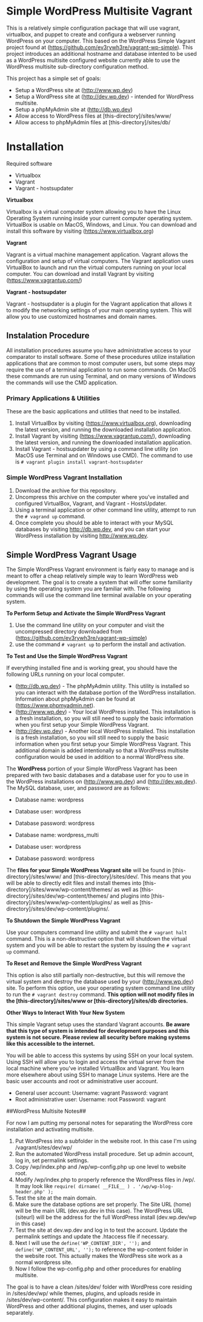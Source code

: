# Simple WordPress Multisite Vagrant

This is a relatively simple configuration package that will use vagrant, virtualbox, and puppet to create and configura a webserver running WordPress on your computer. This based on the WordPress Simple Vagrant project found at (https://github.com/ev3rywh3re/vagrant-wp-simple). This project introduces an additional hostname and database intented to be used as a WordPress multisite configured website currently able to use the WordPress multisite sub-directory configuration method.

This project has a simple set of goals:

* Setup a WordPress site at (http://www.wp.dev)
* Setup a WordPress site at (http://dev.wp.dev) - intended for WordPress multisite.
* Setup a phpMyAdmin site at (http://db.wp.dev)
* Allow access to WordPress files at [this-directory]/sites/www/
* Allow access to phpMyAdmin files at [this-directory]/sites/db/

# Installation

Required software

* Virtualbox
* Vagrant
* Vagrant - hostsupdater

**Virtualbox**

Virtualbox is a virtual computer system allowing you to have the Linux Operating System running inside your current computer operating system. VirtualBox is usable on MacOS, Windows, and Linux. You can download and install this software by visiting (https://www.virtualbox.org)

**Vagrant**

Vagrant is a virtual machine management application. Vagrant allows the configuration and setup of virtual computers. The Vagrant application uses VirtualBox to launch and run the virtual computers running on your local computer. You can download and install Vagrant by visiting (https://www.vagrantup.com/)

**Vagrant - hostsupdater**

Vagrant - hostsupdater is a plugin for the Vagrant application that allows it to modify the networking settings of your main operating system. This will allow you to use customized hostnames and domain names.

## Instalation Procedure

All installation procedures assume you have administrative access to your comparator to install software. Some of these procedures utilize installation applications that are common to most computer users, but some steps may require the use of a terminal application to run some commands. On MacOS these commands are run using Terminal, and on many versions of Windows the commands will use the CMD application.

### Primary Applications & Utilities

These are the basic applications and utilities that need to be installed.

1. Install VirtualBox by visiting (https://www.virtualbox.org), downloading the latest version, and running the downloaded installation application.
2. Install Vagrant by visiting (https://www.vagrantup.com/), downloading the latest version, and running the downloaded installation application.
3. Install Vagrant - hostsupdater by using a command line utility (on MacOS use Terminal and on Windows use CMD). The command to use is `# vagrant plugin install vagrant-hostsupdater`

### Simple WordPress Vagrant Installation

1. Download the archive for this repository.
2. Uncompress this archive on the computer where you've installed and configured VirtualBox, Vagrant, and Vagrant - HostsUpdater.
3. Using a terminal application or other command line utility, attempt to run the `# vagrand up` command.
4. Once complete you should be able to interact with your MySQL databases by visiting http://db.wp.dev, and you can start your WordPress installation by visiting http://www.wp.dev.

## Simple WordPress Vagrant Usage

The Simple WordPress Vagrant environment is fairly easy to manage and is meant to offer a cheap relatively simple way to learn WordPress web development. The goal is to create a system that will offer some familiarity by using the operating system you are familiar with. The following commands will use the command line terminal available on your operating system.

**To Perform Setup and Activate the Simple WordPress Vagrant**

1. Use the command line utility on your computer and visit the uncompressed directory downloaded from (https://github.com/ev3rywh3re/vagrant-wp-simple)
2. use the command `# vagrant up` to perform the install and activation.

**To Test and Use the Simple WordPress Vagrant**

If everything installed fine and is working great, you should have the following URLs running on your local computer.

* (http://db.wp.dev) - The phpMyAdmin utility. This utility is installed so you can interact with the database portion of the WordPress installation. Information about phpMyAdmin can be found at (https://www.phpmyadmin.net).
* (http://www.wp.dev) - Your local WordPress installed. This installation is a fresh installation, so you will still need to supply the basic information when you first setup your Simple WordPress Vagrant.
* (http://dev.wp.dev) - Another local WordPress installed. This installation is a fresh installation, so you will still need to supply the basic information when you first setup your Simple WordPress Vagrant. This additional domain is added intentionally so that a WordPress multisite configuration would be used in addition to a normal WordPress site.

The **WordPress** portion of your Simple WordPress Vagrant has been prepared with two basic databases and a database user for you to use in the WordPress installations on (http://www.wp.dev) and (http://dev.wp.dev). The MySQL database, user, and password are as follows:

* Database name: wordpress
* Database user: wordpress
* Database password: wordpress

* Database name: wordpress_multi
* Database user: wordpress
* Database password: wordpress

The **files for your Simple WordPress Vagrant site** will be found in [this-directory]/sites/www/ and [this-directory]/sites/dev/. This means that you will be able to directly edit files and install themes into [this-directory]/sites/www/wp-content/themes/ as well as [this-directory]/sites/dev/wp-content/themes/ and plugins into [this-directory]/sites/www/wp-content/plugins/ as well as [this-directory]/sites/dev/wp-content/plugins/.

**To Shutdown the Simple WordPress Vagrant**

Use your computers command line utility and submit the `# vagrant halt` command. This is a non-destructive option that will shutdown the virtual system and you will be able to restart the system by issuing the `# vagrant up` command.

**To Reset and Remove the Simple WordPress Vagrant**

This option is also still partially non-destructive, but this will remove the virtual system and destroy the database used by your (http://www.wp.dev) site. To perform this option, use your operating system command line utility to run the `# vagrant destroy` command. **This option will not modify files in the [this-directory]/sites/www or [this-directory]/sites/db directories.**

**Other Ways to Interact With Your New System**

This simple Vagrant setup uses the standard Vagrant accounts. **Be aware that this type of system is intended for development purposes and this system is not secure. Please review all security before making systems like this accessible to the internet.**

You will be able to access this systems by using SSH on your local system. Using SSH will allow you to login and access the virtual server from the local machine where you've installed VirtualBox and Vagrant. You learn more elsewhere about using SSH to manage Linux systems. Here are the basic user accounts and root or administrative user account.

* General user account: Username: vagrant Password: vagrant
* Root administrative user: Username: root Password: vagrant

##WordPress Multisite Notes##

For now I am putting my personal notes for separating the WordPress core installation and activating multisite.

1. Put WordPress into a subfolder in the website root. In this case I'm using /vagrant/sites/dev/wp/
2. Run the automated WordPress install procedure. Set up admin account, log in, set permalink settings.
3. Copy /wp/index.php and /wp/wp-config.php up one level to website root.
4. Modify /wp/index.php to properly reference the WordPress files in /wp/. It may look like `require( dirname( __FILE__ ) . '/wp/wp-blog-header.php' );`
5. Test the site at the main domain.
6. Make sure the database options are set properly. The Site URL (home) will be the main URL (dev.wp.dev in this case). The WordPress URL (siteurl) will be the address for the full WordPress install (dev.wp.dev/wp in this case)
7. Test the site at dev.wp.dev and log in to test the account. Update the permalink settings and update the .htaccess file if necessary.
9. Next I will use the `define('WP_CONTENT_DIR', '');` and `define('WP_CONTENT_URL', '');` to reference the wp-content folder in the website root. This actually makes the WordPress site work as a normal wordpress site.
10. Now I follow the wp-config.php and other procedures for enabling multisite.

The goal is to have a clean /sites/dev/ folder with WordPress core residing in /sites/dev/wp/ while themes, plugins, and uploads reside in /sites/dev/wp-content/. This configuration makes it easy to maintain WordPress and other additional plugins, themes, and user uploads separately.
